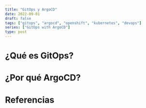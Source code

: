 ```yaml
---
title: "GitOps y ArgoCD"
date: 2022-09-01
draft: false
tags: ["gitops", "argocd", "openshift", "kubernetes", "devops"]
series: ["GitOps with ArgoCD"]
type: post
---
```




# ¿Qué es GitOps?

# ¿Por qué ArgoCD?

# Referencias